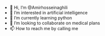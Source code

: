 - 👋 Hi, I’m @Amirhosseinaghili
- 👀 I’m interested in artificial intelligence 
- 🌱 I’m currently learning python 
- 💞️ I’m looking to collaborate on medical plans
- 📫 How to reach me by calling me

<!---
Amirhosseinaghili/Amirhosseinaghili is a ✨ special ✨ repository because its `README.md` (this file) appears on your GitHub profile.
You can click the Preview link to take a look at your changes.
--->
